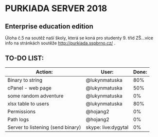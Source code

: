 # PURKIADA SERVER 2018
## Enterprise education edition
Úloha č.5 na soutěž naší školy, která se koná pro studenty 9. tříd ZŠ...více info na stránkách soutěže http://purkiada.sspbrno.cz/ .

## TO-DO LIST:

Action:|User:|Done:
---|---|---
Binary to string                  | @lukynmatuska       | 80% | Repair PHP error
cPanel - web page                 | @lukynmatuska       | 50% | Template and interactingcompleted
some random adventure             | @lukynmatuska       | 0%  | -
xlsx table to users               | @lukynmatuska       | 80% | Just update table
Permissions                       | @hojang2            | 0%  | -
Path logs                         | @hojang2            | 0%  | -
Server to listening (send binary) | skype: live:dygytal | 0%  | -